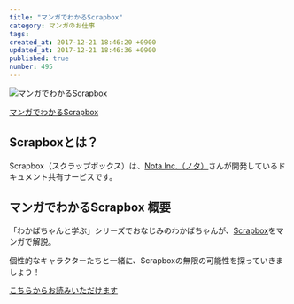 ```yaml
---
title: "マンガでわかるScrapbox"
category: マンガのお仕事
tags: 
created_at: 2017-12-21 18:46:20 +0900
updated_at: 2017-12-21 18:46:36 +0900
published: true
number: 495
---
```


![マンガでわかるScrapbox](https://gyazo.com/f17f725ecc3dc7466e6956ac47520ff2.png)

[マンガでわかるScrapbox](https://scrapbox.io/wakaba-manga/)

## Scrapboxとは？
Scrapbox（スクラップボックス）は、[Nota Inc.（ノタ）](http://www.notainc.com/ja)さんが開発しているドキュメント共有サービスです。

## マンガでわかるScrapbox 概要
「わかばちゃんと学ぶ」シリーズでおなじみのわかばちゃんが、[Scrapbox](https://scrapbox.io)をマンガで解説。

個性的なキャラクターたちと一緒に、Scrapboxの無限の可能性を探っていきましょう！

[こちらからお読みいただけます](https://scrapbox.io/wakaba-manga/)


